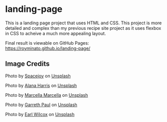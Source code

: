 # landing-page
This is a landing page project that uses HTML and CSS. This project is more detailed and complex than my previous recipe site project as it uses flexbox in CSS to acheive a much more appealing layout.

Final result is viewable on GitHub Pages: https://royminato.github.io/landing-page/

## Image Credits
Photo by <a href="https://unsplash.com/@spacejoy?utm_source=unsplash&utm_medium=referral&utm_content=creditCopyText">Spacejoy</a> on <a href="https://unsplash.com/s/photos/interior-design?utm_source=unsplash&utm_medium=referral&utm_content=creditCopyText">Unsplash</a>

Photo by <a href="https://unsplash.com/@alanaharris?utm_source=unsplash&utm_medium=referral&utm_content=creditCopyText">Alana Harris</a> on <a href="https://unsplash.com/s/photos/tulip-bouquet?utm_source=unsplash&utm_medium=referral&utm_content=creditCopyText">Unsplash</a>

Photo by <a href="https://unsplash.com/@celle_a_belle?utm_source=unsplash&utm_medium=referral&utm_content=creditCopyText">Marcella Marcella</a> on <a href="https://unsplash.com/s/photos/bouquet-of-flowers?utm_source=unsplash&utm_medium=referral&utm_content=creditCopyText">Unsplash</a>

Photo by <a href="https://unsplash.com/@garrethpb?utm_source=unsplash&utm_medium=referral&utm_content=creditCopyText">Garreth Paul</a> on <a href="https://unsplash.com/s/photos/bouquet-of-flowers?utm_source=unsplash&utm_medium=referral&utm_content=creditCopyText">Unsplash</a>
  
Photo by <a href="https://unsplash.com/@earl_plannerzone?utm_source=unsplash&utm_medium=referral&utm_content=creditCopyText">Earl Wilcox</a> on <a href="https://unsplash.com/s/photos/bouquet-of-flowers?utm_source=unsplash&utm_medium=referral&utm_content=creditCopyText">Unsplash</a>

